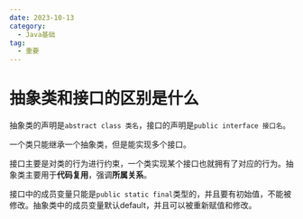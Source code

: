 ```yaml
---
date: 2023-10-13
category:
  - Java基础
tag:
  - 重要
---
```


# 抽象类和接口的区别是什么

抽象类的声明是``abstract class 类名``，接口的声明是``public interface 接口名``。

一个类只能继承一个抽象类，但是能实现多个接口。

接口主要是对类的行为进行约束，一个类实现某个接口也就拥有了对应的行为。抽象类主要用于**代码复用**，强调**所属关系**。

接口中的成员变量只能是``public static final``类型的，并且要有初始值，不能被修改。抽象类中的成员变量默认default，并且可以被重新赋值和修改。